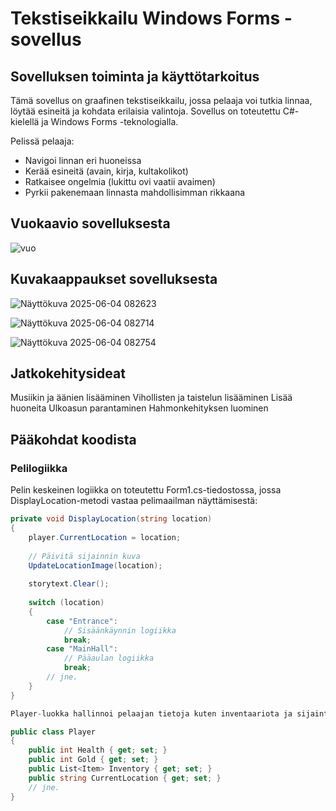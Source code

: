 # Tekstiseikkailu Windows Forms -sovellus

## Sovelluksen toiminta ja käyttötarkoitus

Tämä sovellus on graafinen tekstiseikkailu, jossa pelaaja voi tutkia linnaa, löytää esineitä ja kohdata erilaisia valintoja. Sovellus on toteutettu C#-kielellä ja Windows Forms -teknologialla.

Pelissä pelaaja:
- Navigoi linnan eri huoneissa
- Kerää esineitä (avain, kirja, kultakolikot)
- Ratkaisee ongelmia (lukittu ovi vaatii avaimen)
- Pyrkii pakenemaan linnasta mahdollisimman rikkaana

## Vuokaavio sovelluksesta
![vuo](https://github.com/user-attachments/assets/0799a8d6-e42d-48ee-b0f3-3713c8486c28)

## Kuvakaappaukset sovelluksesta

![Näyttökuva 2025-06-04 082623](https://github.com/user-attachments/assets/b8ceb503-0c96-45a1-a7d8-bd16e3460398)

![Näyttökuva 2025-06-04 082714](https://github.com/user-attachments/assets/e7fb8b22-8da6-439b-8a2b-a7a8b32f072a)

![Näyttökuva 2025-06-04 082754](https://github.com/user-attachments/assets/50c23bc9-75b5-4c13-9fcd-f4721f631dbd)

## Jatkokehitysideat
Musiikin ja äänien lisääminen
Vihollisten ja taistelun lisääminen
Lisää huoneita
Ulkoasun parantaminen
Hahmonkehityksen luominen

## Pääkohdat koodista

### Pelilogiikka

Pelin keskeinen logiikka on toteutettu Form1.cs-tiedostossa, jossa DisplayLocation-metodi vastaa pelimaailman näyttämisestä:

```csharp
private void DisplayLocation(string location)
{
    player.CurrentLocation = location;
    
    // Päivitä sijainnin kuva
    UpdateLocationImage(location);
    
    storytext.Clear();
    
    switch (location)
    {
        case "Entrance":
            // Sisäänkäynnin logiikka
            break;
        case "MainHall":
            // Pääaulan logiikka
            break;
        // jne.
    }
}

Player-luokka hallinnoi pelaajan tietoja kuten inventaariota ja sijaintia:

public class Player
{
    public int Health { get; set; }
    public int Gold { get; set; }
    public List<Item> Inventory { get; set; }
    public string CurrentLocation { get; set; }
    // jne.
}

